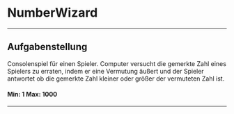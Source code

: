 # NumberWizard

-----

## Aufgabenstellung

Consolenspiel für einen Spieler.
Computer versucht die gemerkte Zahl eines Spielers zu erraten, indem er eine Vermutung äußert und der Spieler antwortet ob die gemerkte Zahl kleiner oder größer der vermuteten Zahl ist.

#### Min: 1  Max: 1000

-----